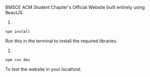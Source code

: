 BMSCE ACM Student Chapter's Official Website built entirely using ReactJS.

1.
```
npm install 
```
Run this in the terminal to install the required libraries.

2.
```
npm run dev
```

To test the website in your localhost.